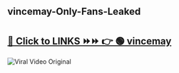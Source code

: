 
 ## vincemay-Only-Fans-Leaked

# <h2><a href="https://clipsfans.com/vincemay&ref=git">🔗 Click to LINKS ⏩⏩ 👉 🟢 vincemay </a></h2>

<a href="https://clipsfans.com/vincemay&ref=git" rel="nofollow" data-target="animated-image.originalLink"><img src="https://i.ibb.co.com/xMMVF88/686577567.gif" alt="Viral Video Original" style="max-width: 100%; display: inline-block;" data-target="animated-image.originalImage"></a>
